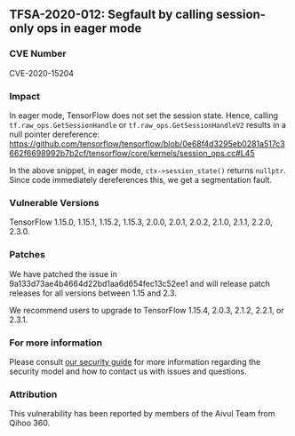 ## TFSA-2020-012: Segfault by calling session-only ops in eager mode

### CVE Number
CVE-2020-15204

### Impact
In eager mode, TensorFlow does not set the session state. Hence, calling
`tf.raw_ops.GetSessionHandle` or `tf.raw_ops.GetSessionHandleV2` results in a
null pointer dereference:
https://github.com/tensorflow/tensorflow/blob/0e68f4d3295eb0281a517c3662f6698992b7b2cf/tensorflow/core/kernels/session_ops.cc#L45

In the above snippet, in eager mode, `ctx->session_state()` returns `nullptr`.
Since code immediately dereferences this, we get a segmentation fault.

### Vulnerable Versions
TensorFlow 1.15.0, 1.15.1, 1.15.2, 1.15.3, 2.0.0, 2.0.1, 2.0.2, 2.1.0, 2.1.1,
2.2.0, 2.3.0.

### Patches
We have patched the issue in 9a133d73ae4b4664d22bd1aa6d654fec13c52ee1 and will
release patch releases for all versions between 1.15 and 2.3.

We recommend users to upgrade to TensorFlow 1.15.4, 2.0.3, 2.1.2, 2.2.1, or
2.3.1.

### For more information
Please consult [our security
guide](https://github.com/tensorflow/tensorflow/blob/master/SECURITY.md) for
more information regarding the security model and how to contact us with issues
and questions.

### Attribution
This vulnerability has been reported by members of the Aivul Team from Qihoo
360.
